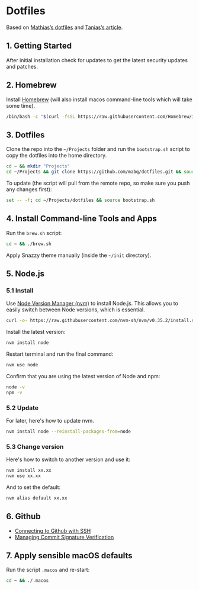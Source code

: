 # Dotfiles

Based on [Mathias’s dotfiles](https://github.com/mathiasbynens/dotfiles) and [Tanias’s article](https://www.taniarascia.com/setting-up-a-brand-new-mac-for-development/).


## 1. Getting Started
   
After initial installation check for updates to get the latest security updates and patches.


## 2. Homebrew

Install [Homebrew](https://brew.sh/) (will also install macos command-line tools which will take some time).

```bash
/bin/bash -c "$(curl -fsSL https://raw.githubusercontent.com/Homebrew/install/master/install.sh)"
```


## 3. Dotfiles

Clone the repo into the `~/Projects` folder and run the `bootstrap.sh` script
to copy the dotfiles into the home directory.

```bash
cd ~ && mkdir "Projects"
cd ~/Projects && git clone https://github.com/mabq/dotfiles.git && source dotfiles/bootstrap.sh
```

To update (the script will pull from the remote repo, so make sure you push any changes first):
```bash
set -- -f; cd ~/Projects/dotfiles && source bootstrap.sh
```


## 4. Install Command-line Tools and Apps

Run the `brew.sh` script:

```bash
cd ~ && ./brew.sh
```

Apply Snazzy theme manually (inside the `~/init` directory).


## 5. Node.js

### 5.1 Install
Use [Node Version Manager (nvm)](https://github.com/nvm-sh/nvm/blob/master/README.md) 
to install Node.js. This allows you to easily switch between Node versions, which is essential.

```bash
curl -o- https://raw.githubusercontent.com/nvm-sh/nvm/v0.35.2/install.sh | bash
```

Install the latest version:

```bash
nvm install node
```

Restart terminal and run the final command:

```bash
nvm use node
```

Confirm that you are using the latest version of Node and npm:

```bash
node -v
npm -v
```

### 5.2 Update

For later, here's how to update nvm.

```bash
nvm install node --reinstall-packages-from=node
```

### 5.3 Change version

Here's how to switch to another version and use it:

```bash
nvm install xx.xx
nvm use xx.xx
```

And to set the default:

```bash
nvm alias default xx.xx
```


## 6. Github
- [Connecting to Github with SSH](https://help.github.com/en/github/authenticating-to-github/connecting-to-github-with-ssh)
- [Managing Commit Signature Verification](https://help.github.com/en/github/authenticating-to-github/managing-commit-signature-verification)

## 7. Apply sensible macOS defaults

Run the script `.macos` and re-start:

```bash
cd ~ && ./.macos
```

